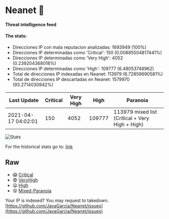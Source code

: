 # Neanet :hocho:
#### Threat intelligence feed
#### The stats:

- Direcciones IP con mala reputacion analizadas: 1693949 (100%)
- Direcciones IP determinadas como 'Critical':  150 (0.00885504817441%)
- Direcciones IP determinadas como 'Very High':  4052 (0.239204368018%)
- Direcciones IP determinadas como 'High':  109777 (6.48053748962)
- Total de direcciones IP indexadas en Neanet:  113979 (6.72859690581%)
- Total de direcciones IP descartadas en Neanet:  1579970 (93.2714030942%)

| Last Update | Critical | Very High | High | Paranoia |
| --- | --- | --- | --- | --- |
| 2021-04-17 04:02:01 | 150 | 4052 | 109777 | 113979 mixed list (Critical + Very High + High)|

![Stats](https://docs.google.com/spreadsheets/d/e/2PACX-1vSnaNMIXVabIpDJjufMlzH7poXnshF3mgd8Is1g9ytUEzVsP5my4Trn8f-xkoLLQ38xpL3HtmUexLo6/pubchart?oid=501124687&format=image)

For the historical stats go to: [link](/stats.csv)
## Raw
- :scream: [Critical](https://raw.githubusercontent.com/JavaGarcia/Neanet/master/blacklists/neanet_critical.txt)
- :fearful: [VeryHigh](https://raw.githubusercontent.com/JavaGarcia/Neanet/master/blacklists/neanet_veryHigh.txtt)
- :frowning: [High](https://raw.githubusercontent.com/JavaGarcia/Neanet/master/blacklists/neanet_high.txt)
- :dizzy_face: [Mixed-Paranoia](https://raw.githubusercontent.com/JavaGarcia/Neanet/master/blacklists/neanet_all.txt)


Your IP is indexed? You may request to takedown. [https://github.com/JavaGarcia/Neanet/issues](https://github.com/JavaGarcia/Neanet/issues)

















































































































































































































































































































































































































































































































































































































































































































































































































































































































































































































































































































































































































































































































































































































































































































































































































































































































































































































































































































































































































































































































































































































































































































































































































































































































































































































































































































































































































































































































































































































































































































































































































































































































































































































































































































































































































































































































































































































































































































































































































































































































































































































































































































































































































































































































































































































































































































































































































































































































































































































































































































































































































































































































































































































































































































































































































































































































































































































































































